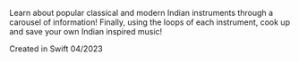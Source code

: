 Learn about popular classical and modern Indian instruments through a carousel of information! Finally, using the loops of each instrument, cook up and save your own Indian inspired music!

Created in Swift 04/2023
